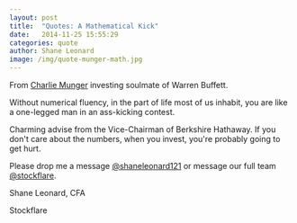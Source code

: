 ```yaml
---
layout: post
title:  "Quotes: A Mathematical Kick"
date:   2014-11-25 15:55:29
categories: quote
author: Shane Leonard
image: /img/quote-munger-math.jpg
---
```


From [Charlie Munger](http://en.wikipedia.org/wiki/Charlie_Munger) investing soulmate of Warren Buffett.

Without numerical fluency, in the part of life most of us inhabit, you are like a one-legged man in an ass-kicking contest.

Charming advise from the Vice-Chairman of Berkshire Hathaway. If you don't care about the numbers, when you invest, you're probably going to get hurt.

Please drop me a message [@shaneleonard121](https://twitter.com/shaneleonard121) or message our full team [@stockflare](https://twitter.com/stockflare).

Shane Leonard, CFA

Stockflare